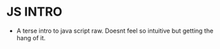 # JS INTRO
- A terse intro to java script raw. Doesnt feel so intuitive but getting the hang of it.
